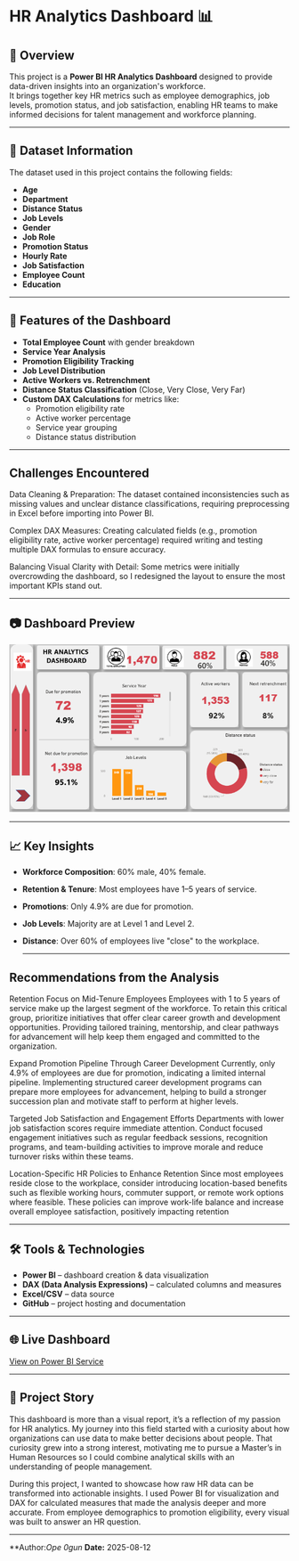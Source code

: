 
# HR Analytics Dashboard 📊

## 📌 Overview
This project is a **Power BI HR Analytics Dashboard** designed to provide data-driven insights into an organization's workforce.  
It brings together key HR metrics such as employee demographics, job levels, promotion status, and job satisfaction, enabling HR teams to make informed decisions for talent management and workforce planning.


---

## 📂 Dataset Information
The dataset used in this project contains the following fields:

- **Age**
- **Department**
- **Distance Status**
- **Job Levels**
- **Gender**
- **Job Role**
- **Promotion Status**
- **Hourly Rate**
- **Job Satisfaction**
- **Employee Count**
- **Education**

---

## 🚀 Features of the Dashboard
- **Total Employee Count** with gender breakdown
- **Service Year Analysis**
- **Promotion Eligibility Tracking**
- **Job Level Distribution**
- **Active Workers vs. Retrenchment**
- **Distance Status Classification** (Close, Very Close, Very Far)
- **Custom DAX Calculations** for metrics like:
  - Promotion eligibility rate
  - Active worker percentage
  - Service year grouping
  - Distance status distribution

---

## Challenges Encountered

Data Cleaning & Preparation:
The dataset contained inconsistencies such as missing values and unclear distance classifications, requiring preprocessing in Excel before importing into Power BI.

Complex DAX Measures:
Creating calculated fields (e.g., promotion eligibility rate, active worker percentage) required writing and testing multiple DAX formulas to ensure accuracy.

Balancing Visual Clarity with Detail:
Some metrics were initially overcrowding the dashboard, so I redesigned the layout to ensure the most important KPIs stand out.



---

## 📷 Dashboard Preview
![HR Dashboard](https://github.com/Moradeun/hr-analytics-dashboard/blob/main/hr%20dashboard%20project.PNG)

---

## 📈 Key Insights
- **Workforce Composition**: 60% male, 40% female.
- **Retention & Tenure**: Most employees have 1–5 years of service.
- **Promotions**: Only 4.9% are due for promotion.
- **Job Levels**: Majority are at Level 1 and Level 2.
- **Distance**: Over 60% of employees live "close" to the workplace.

  ---


## Recommendations from the Analysis

Retention Focus on Mid-Tenure Employees
Employees with 1 to 5 years of service make up the largest segment of the workforce. To retain this critical group, prioritize initiatives that offer clear career growth and development opportunities. Providing tailored training, mentorship, and clear pathways for advancement will help keep them engaged and committed to the organization.

Expand Promotion Pipeline Through Career Development
Currently, only 4.9% of employees are due for promotion, indicating a limited internal pipeline. Implementing structured career development programs can prepare more employees for advancement, helping to build a stronger succession plan and motivate staff to perform at higher levels.

Targeted Job Satisfaction and Engagement Efforts
Departments with lower job satisfaction scores require immediate attention. Conduct focused engagement initiatives such as regular feedback sessions, recognition programs, and team-building activities to improve morale and reduce turnover risks within these teams.

Location-Specific HR Policies to Enhance Retention
Since most employees reside close to the workplace, consider introducing location-based benefits such as flexible working hours, commuter support, or remote work options where feasible. These policies can improve work-life balance and increase overall employee satisfaction, positively impacting retention


---

## 🛠 Tools & Technologies
- **Power BI** – dashboard creation & data visualization
- **DAX (Data Analysis Expressions)** – calculated columns and measures
- **Excel/CSV** – data source
- **GitHub** – project hosting and documentation

---

## 🌐 Live Dashboard
[View on Power BI Service](<https://app.powerbi.com/links/YqREWEjcwR?ctid=495e7232-ce07-44f8-9117-c4625c022ca7&pbi_source=linkShare>)

---

## 📜 Project Story
This dashboard is more than a visual report, it’s a reflection of my passion for HR analytics.
My journey into this field started with a curiosity about how organizations can use data to make better decisions about people.
That curiosity grew into a strong interest, motivating me to pursue a Master’s in Human Resources so I could combine analytical skills with an understanding of people management.

During this project, I wanted to showcase how raw HR data can be transformed into actionable insights.
I used Power BI for visualization and DAX for calculated measures that made the analysis deeper and more accurate.
From employee demographics to promotion eligibility, every visual was built to answer an HR question.

---


**Author:*Ope 0gun* 
**Date:** 2025-08-12  
